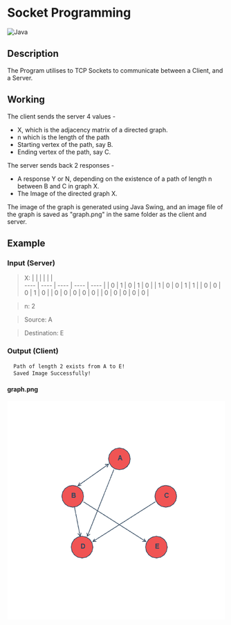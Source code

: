 
# Socket Programming
<img alt="Java" src="https://img.shields.io/badge/java-%23ED8B00.svg?style=for-the-badge&logo=java&logoColor=white"/>

## Description
The Program utilises to TCP Sockets to communicate between a Client, and a Server. 

## Working
The client sends the server 4 values - 
- X, which is the adjacency matrix of a directed graph.
- n which is the length of the path
- Starting vertex of the path, say B.
- Ending vertex of the path, say C.

The server sends back 2 responses - 
- A response Y or N, depending on the existence of a path of length n between B and C in graph X.
- The Image of the directed graph X.

The image of the graph is generated using Java Swing, and an image file of the graph is saved as "graph.png" in the same folder as the client and server. 

## Example
### Input (Server)
>  X:
> |   |   |   |   |   |  
> ---- | ---- | ---- | ---- | ---- | 
> | 0 | 1 | 0 | 1 | 0 |
> | 1 | 0 | 0 | 1 | 1 |
> | 0 | 0 | 0 | 1 | 0 |
> | 0 | 0 | 0 | 0 | 0 |
> | 0 | 0 | 0 | 0 | 0 |

> n: 2

> Source: A

> Destination: E

### Output (Client)

```bash
  Path of length 2 exists from A to E!
  Saved Image Successfully!
```
#### graph.png
![Result](https://raw.githubusercontent.com/prakharbhasin/Socket-Programming/main/graph.jpg?token=AOW6ENHCIN7P5ZP5AW5JB43BAZ4KC)




